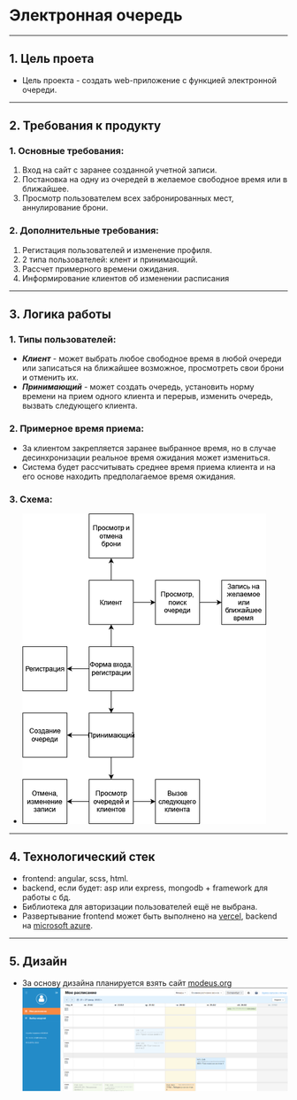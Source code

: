 # Электронная очередь
***
## 1. Цель проета
* Цель проекта - создать web-приложение с функцией электронной очереди.
***
## 2. Требования к продукту
### 1. Основные требования:
   1. Вход на сайт с заранее созданной учетной записи.
   2. Постановка на одну из очередей в желаемое свободное время или в ближайшее.
   3. Просмотр пользователем всех забронированных мест, аннулирование брони.
### 2. Дополнительные требования:
   1. Регистация пользователей и изменение профиля.
   2. 2 типа пользователей: клент и принимающий.
   3. Рассчет примерного времени ожидания.
   4. Информирование клиентов об изменении расписания
***
## 3. Логика работы
### 1. Типы пользователей:
* <b><i>Клиент</i></b> - может выбрать любое свободное время в любой очереди или записаться на ближайшее
возможное, просмотреть свои брони и отменить их.
* <b><i>Принимающий</i></b> - может создать очередь, установить норму времени на прием одного клиента и перерыв,
изменить очередь, вызвать следующего клиента.
### 2. Примерное время приема:
* За клиентом закрепляется заранее выбранное время, но в случае десинхронизации реальное время
ожидания может измениться.
* Система будет рассчитывать среднее время приема клиента и на его основе находить предполагаемое
время ожидания.
### 3. Схема:
* ![alttext](./readme_files/ElectronicQueue.drawio.png)
***
## 4. Технологический стек
* frontend: angular, scss, html.
* backend, если будет: asp или express, mongodb + framework для работы с бд.
* Библиотека для авторизации пользователей ещё не выбрана.
* Развертывание frontend может быть выполнено на [vercel](vercel.com), 
backend на [microsoft azure](https://portal.azure.com/).
***
## 5. Дизайн
* За основу дизайна планируется взять сайт [modeus.org](https://urfu.modeus.org)
![alttext](./readme_files/Дизайн.png)
